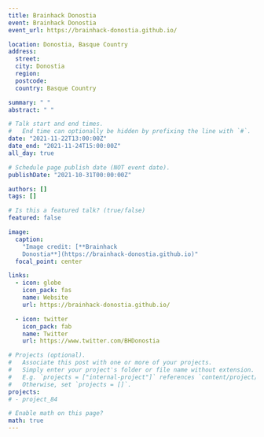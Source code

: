 ```yaml
---
title: Brainhack Donostia
event: Brainhack Donostia
event_url: https://brainhack-donostia.github.io/

location: Donostia, Basque Country
address:
  street:
  city: Donostia
  region:
  postcode:
  country: Basque Country

summary: " "
abstract: " "

# Talk start and end times.
#   End time can optionally be hidden by prefixing the line with `#`.
date: "2021-11-22T13:00:00Z"
date_end: "2021-11-24T15:00:00Z"
all_day: true

# Schedule page publish date (NOT event date).
publishDate: "2021-10-31T00:00:00Z"

authors: []
tags: []

# Is this a featured talk? (true/false)
featured: false

image:
  caption:
    "Image credit: [**Brainhack
    Donostia**](https://brainhack-donostia.github.io)"
  focal_point: center

links:
  - icon: globe
    icon_pack: fas
    name: Website
    url: https://brainhack-donostia.github.io/

  - icon: twitter
    icon_pack: fab
    name: Twitter
    url: https://www.twitter.com/BHDonostia

# Projects (optional).
#   Associate this post with one or more of your projects.
#   Simply enter your project's folder or file name without extension.
#   E.g. `projects = ["internal-project"]` references `content/project/deep-learning/index.md`.
#   Otherwise, set `projects = []`.
projects:
# - project_84

# Enable math on this page?
math: true
---
```

